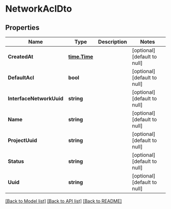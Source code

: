 # NetworkAclDto

## Properties
Name | Type | Description | Notes
------------ | ------------- | ------------- | -------------
**CreatedAt** | [**time.Time**](time.Time.md) |  | [optional] [default to null]
**DefaultAcl** | **bool** |  | [optional] [default to null]
**InterfaceNetworkUuid** | **string** |  | [optional] [default to null]
**Name** | **string** |  | [optional] [default to null]
**ProjectUuid** | **string** |  | [optional] [default to null]
**Status** | **string** |  | [optional] [default to null]
**Uuid** | **string** |  | [optional] [default to null]

[[Back to Model list]](../README.md#documentation-for-models) [[Back to API list]](../README.md#documentation-for-api-endpoints) [[Back to README]](../README.md)


